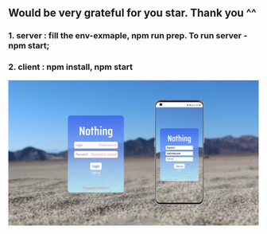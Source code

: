 ## Would be very grateful for you star. Thank you ^^
### 1. server : fill the env-exmaple, **npm run prep**. To run server - **npm start**; 
### 2. client : **npm install, npm start**

![login_page](readme-assets/Login.png)
